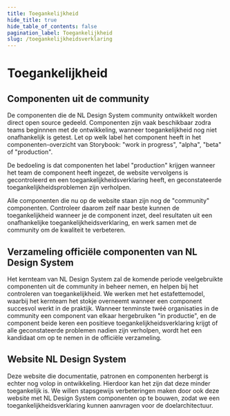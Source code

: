 ```yaml
---
title: Toegankelijkheid
hide_title: true
hide_table_of_contents: false
pagination_label: Toegankelijkheid
slug: /toegankelijkheidsverklaring
---
```


# Toegankelijkheid

## Componenten uit de community

De componenten die de NL Design System community ontwikkelt worden direct open source gedeeld. Componenten zijn vaak beschikbaar zodra teams beginnnen met de ontwikkeling, wanneer toegankelijkheid nog niet onafhankelijk is getest. Let op welk label het component heeft in het componenten-overzicht van Storybook: "work in progress", "alpha", "beta" of "production".

De bedoeling is dat componenten het label "production" krijgen wanneer het team de component heeft ingezet, de website vervolgens is gecontroleerd en een toegankelijkheidsverklaring heeft, en geconstateerde toegankelijkheidsproblemen zijn verholpen.

Alle componenten die nu op de website staan zijn nog de "community" componenten. Controleer daarom zelf naar beste kunnen de toegankelijkheid wanneer je de component inzet, deel resultaten uit een onafhankelijke toegankelijkheidsverklaring, en werk samen met de community om de kwaliteit te verbeteren.

## Verzameling officiële componenten van NL Design System

Het kernteam van NL Design System zal de komende periode veelgebruikte componenten uit de community in beheer nemen, en helpen bij het controleren van toegankelijkheid. We werken met het estafettemodel, waarbij het kernteam het stokje overneemt wanneer een component succesvol werkt in de praktijk. Wanneer tenminste twéé organisaties in de community een component van elkaar hergebruiken "in productie", en de component beide keren een positieve toegankelijkheidsverklaring krijgt of alle geconstateerde problemen nadien zijn verholpen, wordt het een kandidaat om op te nemen in de officiële verzameling.

## Website NL Design System

Deze website die documentatie, patronen en componenten herbergt is echter nog volop in ontwikkeling. Hierdoor kan het zijn dat deze minder toegankelijk is. We willen stapsgewijs verbeteringen maken door ook deze website met NL Design System componenten op te bouwen, zodat we een toegankelijkheidsverklaring kunnen aanvragen voor de doelarchitectuur.
